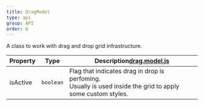 ```yaml
---
title: DragModel
type: api
group: API
order: 6
---
```

A class to work with drag and drop grid infrastructure.

Property|Type|Description<a class="github-link2" target="_blank" href="https://github.com/qgrid/ng2/tree/master/core/drag/drag.model.js"><span>drag.model.js</span></a>
---|---|---
isActive|`boolean`|Flag that indicates drag in drop is perfoming.<br>Usually is used inside the grid to apply some custom styles.

